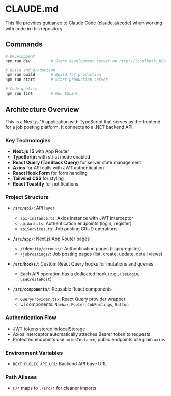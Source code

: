 # CLAUDE.md

This file provides guidance to Claude Code (claude.ai/code) when working with code in this repository.

## Commands

```bash
# Development
npm run dev         # Start development server on http://localhost:3000

# Build and production
npm run build       # Build for production
npm run start       # Start production server

# Code quality
npm run lint        # Run ESLint
```

## Architecture Overview

This is a Next.js 15 application with TypeScript that serves as the frontend for a job posting platform. It connects to a .NET backend API.

### Key Technologies
- **Next.js 15** with App Router
- **TypeScript** with strict mode enabled
- **React Query (TanStack Query)** for server state management
- **Axios** for API calls with JWT authentication
- **React Hook Form** for form handling
- **Tailwind CSS** for styling
- **React Toastify** for notifications

### Project Structure

- **`/src/api/`**: API layer
  - `api-instance.ts`: Axios instance with JWT interceptor
  - `apiAuth.ts`: Authentication endpoints (login, register)
  - `apiServices.ts`: Job posting CRUD operations

- **`/src/app/`**: Next.js App Router pages
  - `/identity/account/`: Authentication pages (login/register)
  - `/jobPostings/`: Job posting pages (list, create, update, detail views)

- **`/src/hooks/`**: Custom React Query hooks for mutations and queries
  - Each API operation has a dedicated hook (e.g., `useLogin`, `useCreatePost`)

- **`/src/components/`**: Reusable React components
  - `QueryProvider.tsx`: React Query provider wrapper
  - UI components: `Navbar`, `Footer`, `JobPostings`, `Button`

### Authentication Flow
- JWT tokens stored in localStorage
- Axios interceptor automatically attaches Bearer token to requests
- Protected endpoints use `axiosInstance`, public endpoints use plain `axios`

### Environment Variables
- `NEXT_PUBLIC_API_URL`: Backend API base URL

### Path Aliases
- `@/*` maps to `./src/*` for cleaner imports